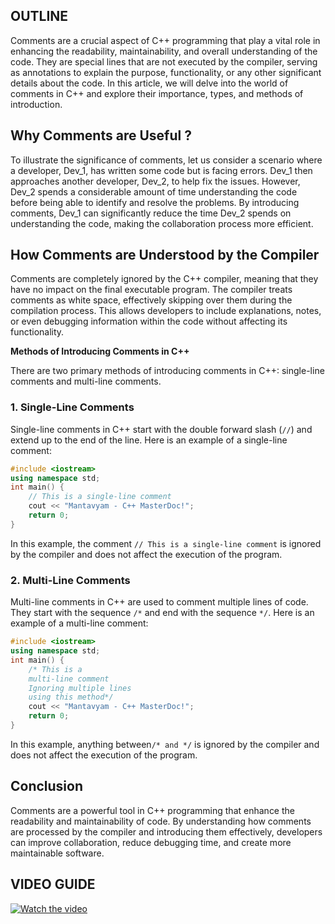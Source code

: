 ## OUTLINE
Comments are a crucial aspect of C++ programming that play a vital role in enhancing the readability, maintainability, and overall understanding of the code. They are special lines that are not executed by the compiler, serving as annotations to explain the purpose, functionality, or any other significant details about the code. In this article, we will delve into the world of comments in C++ and explore their importance, types, and methods of introduction.
## Why Comments are Useful ?

To illustrate the significance of comments, let us consider a scenario where a developer, Dev_1, has written some code but is facing errors. Dev_1 then approaches another developer, Dev_2, to help fix the issues. However, Dev_2 spends a considerable amount of time understanding the code before being able to identify and resolve the problems. By introducing comments, Dev_1 can significantly reduce the time Dev_2 spends on understanding the code, making the collaboration process more efficient.

## How Comments are Understood by the Compiler
Comments are completely ignored by the C++ compiler, meaning that they have no impact on the final executable program. The compiler treats comments as white space, effectively skipping over them during the compilation process. This allows developers to include explanations, notes, or even debugging information within the code without affecting its functionality.

**Methods of Introducing Comments in C++**

There are two primary methods of introducing comments in C++: single-line comments and multi-line comments.
### **1. Single-Line Comments**
Single-line comments in C++ start with the double forward slash (`//`) and extend up to the end of the line. Here is an example of a single-line comment:

```cpp
#include <iostream>
using namespace std;
int main() {
    // This is a single-line comment
    cout << "Mantavyam - C++ MasterDoc!";
    return 0;
}
```
In this example, the comment `// This is a single-line comment` is ignored by the compiler and does not affect the execution of the program.
### **2. Multi-Line Comments**
Multi-line comments in C++ are used to comment multiple lines of code. They start with the sequence `/*` and end with the sequence `*/`. Here is an example of a multi-line comment:
```cpp
#include <iostream>
using namespace std;
int main() {
    /* This is a
    multi-line comment
    Ignoring multiple lines
    using this method*/
    cout << "Mantavyam - C++ MasterDoc!";
    return 0;
}
```
In this example, anything between`/* and */` is ignored by the compiler and does not affect the execution of the program.
## Conclusion
Comments are a powerful tool in C++ programming that enhance the readability and maintainability of code. By understanding how comments are processed by the compiler and introducing them effectively, developers can improve collaboration, reduce debugging time, and create more maintainable software.
## VIDEO GUIDE
[![Watch the video](https://img.youtube.com/vi/WM4tig_3QR4/maxresdefault.jpg)](https://youtu.be/WM4tig_3QR4)

